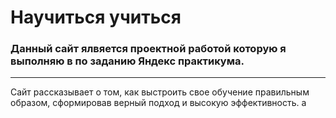 # Научиться учиться
### Данный сайт ялвяется проектной работой которую я выполняю в по заданию Яндекс практикума.

------

Сайт рассказывает о том, как выстроить свое обучение правильным образом, сформировав верный
подход и высокую эффективность.
a

